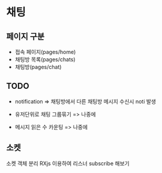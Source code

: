 # 채팅

## 페이지 구분

* 접속 페이지(pages/home)
* 채팅방 목록(pages/chats)
* 채팅방(pages/chat)

## TODO

* notification => 채팅방에서 다른 채팅방 메시지 수신시 noti 발생

* 유저단위로 채팅 그룹묶기 => 나중에
* 메시지 읽은 수 카운팅   => 나중에

## 소켓 

소켓 객체 분리
RXjs 이용하여 리스너 subscribe 해보기